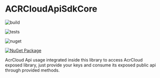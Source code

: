 # ACRCloudApiSdkCore

![build](https://github.com/musmanrafiq/ACRCloudApiSdkCore/workflows/build/badge.svg)

![tests](https://github.com/musmanrafiq/ACRCloudApiSdkCore/workflows/tests/badge.svg?branch=master)

![nuget](https://github.com/musmanrafiq/ACRCloudApiSdkCore/workflows/nuget/badge.svg?branch=master)

[![NuGet Package](https://img.shields.io/nuget/v/AcrCloudApiSdk.svg)](https://www.nuget.org/packages/AcrCloudApiSdk)

AcrCloud Api usage integrated inside this library to access AcrCloud exposed library, just provide your keys and consume its exposed public api through provided methods.
